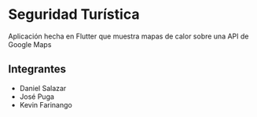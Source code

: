 # Seguridad Turística
Aplicación hecha en Flutter que muestra mapas de calor sobre una API de Google Maps

## Integrantes

- Daniel Salazar
- José Puga
- Kevin Farinango